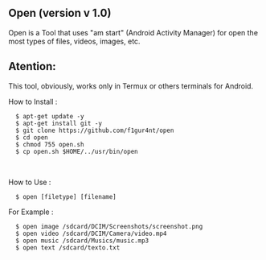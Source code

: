 Open (version v 1.0)
--
Open is a Tool that uses "am start" (Android Activity Manager) for open the most types of files, videos, images, etc.

Atention:
--
This tool, obviously, works only in Termux or others terminals for Android.

How to Install :

      $ apt-get update -y
      $ apt-get install git -y
      $ git clone https://github.com/f1gur4nt/open
      $ cd open
      $ chmod 755 open.sh
      $ cp open.sh $HOME/../usr/bin/open

<br>

How to Use :

      $ open [filetype] [filename]
For Example :

      $ open image /sdcard/DCIM/Screenshots/screenshot.png
      $ open video /sdcard/DCIM/Camera/video.mp4
      $ open music /sdcard/Musics/music.mp3
      $ open text /sdcard/texto.txt
